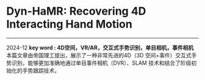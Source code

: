 # Dyn-HaMR: Recovering 4D Interacting Hand Motion
---
 2024-12 **key word : 4D空间，VR/AR，交互式手势识别，单目相机，事件相机**  
本篇文章由帝国理工提出，展示了一种非常先进的4D（3D 空间+事件）交互式手势识别，能够更加准确地通过单目事件相机（DVR）、SLAM 技术和结合了阶级初始化的手势跟踪技术。


